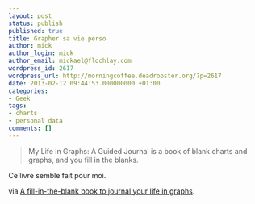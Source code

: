 ```yaml
---
layout: post
status: publish
published: true
title: Grapher sa vie perso
author: mick
author_login: mick
author_email: mickael@flochlay.com
wordpress_id: 2617
wordpress_url: http://morningcoffee.deadrooster.org/?p=2617
date: 2013-02-12 09:44:53.000000000 +01:00
categories:
- Geek
tags:
- charts
- personal data
comments: []
---
```

<blockquote>My Life in Graphs: A Guided Journal is a book of blank charts and graphs, and you fill in the blanks.</blockquote>
Ce livre semble fait pour moi.

via <a href="http://flowingdata.com/2013/02/11/a-fill-in-the-blank-book-to-journal-your-life-in-graphs/">A fill-in-the-blank book to journal your life in graphs</a>.
